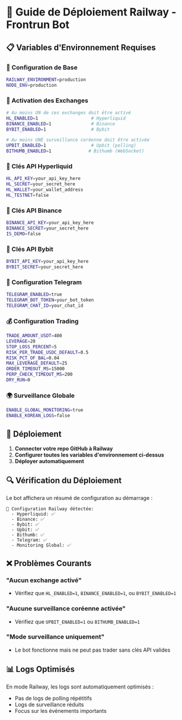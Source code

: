 # 🚂 Guide de Déploiement Railway - Frontrun Bot

## 📋 Variables d'Environnement Requises

### 🔧 Configuration de Base
```bash
RAILWAY_ENVIRONMENT=production
NODE_ENV=production
```

### 💱 Activation des Exchanges
```bash
# Au moins UN de ces exchanges doit être activé
HL_ENABLED=1                    # Hyperliquid
BINANCE_ENABLED=1               # Binance
BYBIT_ENABLED=1                 # Bybit

# Au moins UNE surveillance coréenne doit être activée
UPBIT_ENABLED=1                 # Upbit (polling)
BITHUMB_ENABLED=1              # Bithumb (WebSocket)
```

### 🔑 Clés API Hyperliquid
```bash
HL_API_KEY=your_api_key_here
HL_SECRET=your_secret_here
HL_WALLET=your_wallet_address
HL_TESTNET=false
```

### 🔑 Clés API Binance
```bash
BINANCE_API_KEY=your_api_key_here
BINANCE_SECRET=your_secret_here
IS_DEMO=false
```

### 🔑 Clés API Bybit
```bash
BYBIT_API_KEY=your_api_key_here
BYBIT_SECRET=your_secret_here
```

### 📱 Configuration Telegram
```bash
TELEGRAM_ENABLED=true
TELEGRAM_BOT_TOKEN=your_bot_token
TELEGRAM_CHAT_ID=your_chat_id
```

### 💰 Configuration Trading
```bash
TRADE_AMOUNT_USDT=400
LEVERAGE=20
STOP_LOSS_PERCENT=5
RISK_PER_TRADE_USDC_DEFAULT=0.5
RISK_PCT_OF_BAL=0.04
MAX_LEVERAGE_DEFAULT=25
ORDER_TIMEOUT_MS=15000
PERP_CHECK_TIMEOUT_MS=200
DRY_RUN=0
```

### 🌍 Surveillance Globale
```bash
ENABLE_GLOBAL_MONITORING=true
ENABLE_KOREAN_LOGS=false
```

## 🚀 Déploiement

1. **Connecter votre repo GitHub à Railway**
2. **Configurer toutes les variables d'environnement ci-dessus**
3. **Déployer automatiquement**

## 🔍 Vérification du Déploiement

Le bot affichera un résumé de configuration au démarrage :
```
🚂 Configuration Railway détectée:
  - Hyperliquid: ✅
  - Binance: ✅
  - Bybit: ✅
  - Upbit: ✅
  - Bithumb: ✅
  - Telegram: ✅
  - Monitoring Global: ✅
```

## ❌ Problèmes Courants

### "Aucun exchange activé"
- Vérifiez que `HL_ENABLED=1`, `BINANCE_ENABLED=1`, ou `BYBIT_ENABLED=1`

### "Aucune surveillance coréenne activée"
- Vérifiez que `UPBIT_ENABLED=1` ou `BITHUMB_ENABLED=1`

### "Mode surveillance uniquement"
- Le bot fonctionne mais ne peut pas trader sans clés API valides

## 📊 Logs Optimisés

En mode Railway, les logs sont automatiquement optimisés :
- Pas de logs de polling répétitifs
- Logs de surveillance réduits
- Focus sur les événements importants
